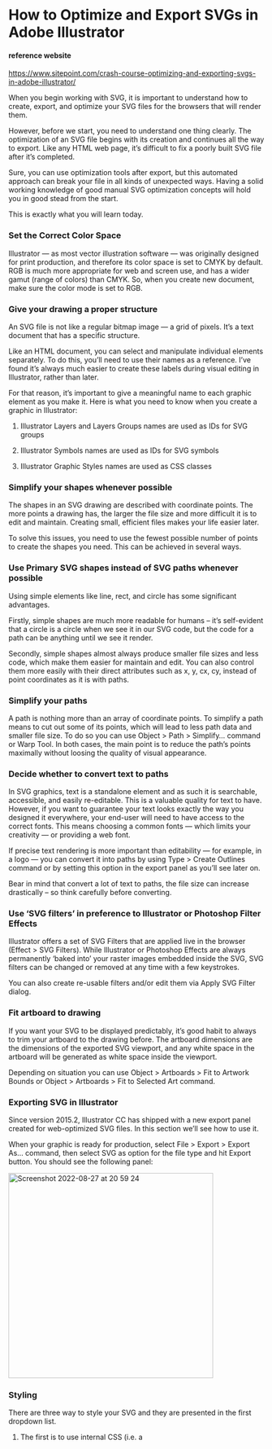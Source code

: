 
# How to Optimize and Export SVGs in Adobe Illustrator

#### reference website
https://www.sitepoint.com/crash-course-optimizing-and-exporting-svgs-in-adobe-illustrator/

When you begin working with SVG, it is important to understand how to create, export, and optimize your SVG files for the browsers that 
will render them.

However, before we start, you need to understand one thing clearly. The optimization of an SVG file begins with its creation and 
continues all the way to export. Like any HTML web page, it’s difficult to fix a poorly built SVG file after it’s completed.

Sure, you can use optimization tools after export, but this automated approach can break your file in all kinds of unexpected ways.
Having a solid working knowledge of good manual SVG optimization concepts will hold you in good stead from the start.

This is exactly what you will learn today.

### Set the Correct Color Space

Illustrator — as most vector illustration software — was originally designed for print production, and therefore its color space is 
set to CMYK by default. RGB is much more appropriate for web and screen use, and has a wider gamut (range of colors) than CMYK. 
So, when you create new document, make sure the color mode is set to RGB.

### Give your drawing a proper structure

An SVG file is not like a regular bitmap image — a grid of pixels. It’s a text document that has a specific structure.

Like an HTML document, you can select and manipulate individual elements separately. To do this, you’ll need to use their names as 
a reference. I’ve found it’s always much easier to create these labels during visual editing in Illustrator, rather than later.

For that reason, it’s important to give a meaningful name to each graphic element as you make it. Here is what you need to know when 
you create a graphic in Illustrator:

1) Illustrator Layers and Layers Groups names are used as IDs for SVG groups

2) Illustrator Symbols names are used as IDs for SVG symbols

3) Illustrator Graphic Styles names are used as CSS classes

### Simplify your shapes whenever possible

The shapes in an SVG drawing are described with coordinate points. The more points a drawing has, the larger the file size and more 
difficult it is to edit and maintain. Creating small, efficient files makes your life easier later.

To solve this issues, you need to use the fewest possible number of points to create the shapes you need. 
This can be achieved in several ways.

### Use Primary SVG shapes instead of SVG paths whenever possible

Using simple elements like line, rect, and circle has some significant advantages.

Firstly, simple shapes are much more readable for humans – it’s self-evident that a circle is a circle when we see it in our SVG code, 
but the code for a path can be anything until we see it render.

Secondly, simple shapes almost always produce smaller file sizes and less code, which make them easier for maintain and edit. 
You can also control them more easily with their direct attributes such as x, y, cx, cy, instead of point coordinates as it is with paths.

### Simplify your paths

A path is nothing more than an array of coordinate points. To simplify a path means to cut out some of its points, which will lead to 
less path data and smaller file size. To do so you can use Object > Path > Simplify… command or Warp Tool. In both cases, the main point 
is to reduce the path’s points maximally without loosing the quality of visual appearance.

### Decide whether to convert text to paths

In SVG graphics, text is a standalone element and as such it is searchable, accessible, and easily re-editable. This is a valuable 
quality for text to have. However, if you want to guarantee your text looks exactly the way you designed it everywhere, your end-user 
will need to have access to the correct fonts. 
This means choosing a common fonts — which limits your creativity — or providing a web font.

If precise text rendering is more important than editability — for example, in a logo — you can convert it into paths by using 
Type > Create Outlines command or by setting this option in the export panel as you’ll see later on.

Bear in mind that convert a lot of text to paths, the file size can increase drastically – so think carefully before converting.

### Use ‘SVG filters’ in preference to Illustrator or Photoshop Filter Effects

Illustrator offers a set of SVG Filters that are applied live in the browser (Effect > SVG Filters). While Illustrator or Photoshop 
Effects are always permanently ‘baked into’ your raster images embedded inside the SVG, SVG filters can be changed or removed at any
time with a few keystrokes.

You can also create re-usable filters and/or edit them via Apply SVG Filter dialog.

### Fit artboard to drawing

If you want your SVG to be displayed predictably, it’s good habit to always to trim your artboard to the drawing before. 
The artboard dimensions are the dimensions of the exported SVG viewport, and any white space in the artboard will be generated 
as white space inside the viewport.

Depending on situation you can use Object > Artboards > Fit to Artwork Bounds or Object > Artboards > Fit to Selected Art command.

### Exporting SVG in Illustrator

Since version 2015.2, Illustrator CC has shipped with a new export panel created for web-optimized SVG files. 
In this section we’ll see how to use it.

When your graphic is ready for production, select File > Export > Export As… command, then select SVG as option for the file type 
and hit Export button. You should see the following panel:

<img width="403" alt="Screenshot 2022-08-27 at 20 59 24" src="https://user-images.githubusercontent.com/88540603/187046168-ac8c538b-340f-4cf8-a4c9-0d4e0c6c98f7.png">

### Styling

There are three way to style your SVG and they are presented in the first dropdown list.

1) The first is to use internal CSS (i.e. a <style> block), which is generally considered the best option following the Separation of 
Concerns principle.
2) The second method is to use inline CSS styles (i.e. ).
3) The third method is to use SVG presentation attributes.

In the image below, you can see the difference between these three options.

<img width="521" alt="Screenshot 2022-08-27 at 21 06 30" src="https://user-images.githubusercontent.com/88540603/187046375-3bbd7a14-c253-45f4-bc82-98d77fd86039.png">

### Font
  
If you want to convert your text to outlines, here you can instruct Illustrator to do so. If you want to preserve your text
editability, then select SVG option. Outlined text gives you complete visual control of your typography, but at a significant cost 
- file sizes blow out and text loses editability and searchability.
  
Note: SVG fonts will be removed from SVG 2 and is considered as a deprecated feature with support being removed from browsers.
  
### Images

Here you can choose how you treat any raster images in your SVG. You can choose to keep them as external files, or to embed them into 
the SVG as DataURIs. Often Link is a useful choice as it makes the parent SVG file dramatically smaller and, as such, far more      
manageable in your code editor.
  
However, the Embed option does have one great, overriding advantage: embedded images can never become unlinked/separated from their    
‘parent SVG’. SVGs using linked resources will show the missing image icon the first time the SVG is downloaded, uploaded or moved 
without its ‘child images’.
  
Keep this in mind if you require portability in your SVG.

As a general rule, you’ll avoid many future headaches if you can simply avoid using pixel-based graphics in your SVGs whenever you can.
  
### Object IDs
  
Generally the best option is to select Layer Names, because this will give you meaningful names for your individual SVG elements. Minimal uses random letter-numbers, and Unique uses large random combination of characters.

<img width="388" alt="Screenshot 2022-08-27 at 21 18 34" src="https://user-images.githubusercontent.com/88540603/187046670-3981d9ac-45ce-4d04-81c5-05f25a8ef5fc.png">

### Decimal
 
This option defines how many decimal places your coordinates will have filled after the decimal point. Higher numbers means more 
precise paths, while lowest number produces less verbose code and small file size.
 
Keep in mind that we’re talking about 100ths and 1000ths of a pixel here. Higher values will only ever be necessary only if your 
graphic is very small or requires incredible precision. In most cases, sticking to value of 1 decimal place – will be the best option.
  
### Minify
  
Check this option only if you’re exporting a final version of your graphic for production and you are sure that the file won’t be edited anymore.
  
### Responsive
  
In theory, this option removes the width and height attributes from your SVG document – making it more responsive. However, in most 
cases, this is not enough to make your SVG truly responsive for all browsers and especially for IE. We’ll explore a fix for this 
problem in a follow up tutorial.

TIP: It’s always a good idea to keep your original .ai file as your source, and then to export SVG copies with different settings from that parent file.

When you choose Export As… command, in the appearing export dialog you may have noticed an additional option called Use Artboards. It becomes useful when you use multiple artboards—for example, when you create a set of icons—and you want each artboard to be exported as a separate SVG file.
  
  






